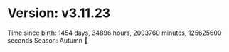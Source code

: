 # Version: v3.11.23
Time since birth: 1454 days, 34896 hours, 2093760 minutes, 125625600 seconds
Season: Autumn 🍁
